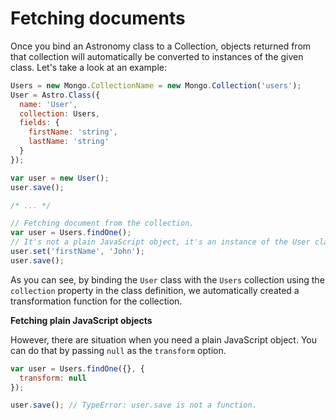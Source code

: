 # Fetching documents

Once you bind an Astronomy class to a Collection, objects returned from that collection will automatically be converted to instances of the given class. Let's take a look at an example:

```js
Users = new Mongo.CollectionName = new Mongo.Collection('users');
User = Astro.Class({
  name: 'User',
  collection: Users,
  fields: {
    firstName: 'string',
    lastName: 'string'
  }
});

var user = new User();
user.save();

/* ... */

// Fetching document from the collection.
var user = Users.findOne();
// It's not a plain JavaScript object, it's an instance of the User class.
user.set('firstName', 'John');
user.save();
```

As you can see, by binding the `User` class with the `Users` collection using the `collection` property in the class definition, we automatically created a transformation function for the collection.

**Fetching plain JavaScript objects**

However, there are situation when you need a plain JavaScript object. You can do that by passing `null` as the `transform` option.

```js
var user = Users.findOne({}, {
  transform: null
});

user.save(); // TypeError: user.save is not a function.
```